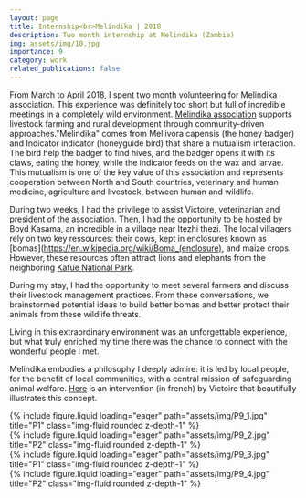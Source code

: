 ```yaml
---
layout: page
title: Internship<br>Melindika | 2018
description: Two month internship at Melindika (Zambia)
img: assets/img/10.jpg
importance: 9
category: work
related_publications: false
---
```


From March to April 2018, I spent two month volunteering for Melindika association. This experience was definitely too short but full of incredible meetings in a completely wild environment.
[Melindika association](https://www.melindika.org/) supports livestock farming and rural development through community-driven approaches."Melindika" comes from Mellivora capensis (the honey badger) and Indicator indicator (honeyguide bird) that share a mutualism interaction. The bird help the badger to find hives, and the badger opens it with its claws, eating the honey, while the indicator feeds on the wax and larvae. This mutualism is one of the key value of this association and represents cooperation between North and South countries, veterinary and human medicine, agriculture and livestock, between human and wildlife.

During two weeks, I had the privilege to assist Victoire, veterinarian and president of the association. Then, I had the opportunity to be hosted by Boyd Kasama, an incredible in a village near Itezhi thezi.
The local villagers rely on two key ressources: their cows, kept in enclosures known as [bomas](https://en.wikipedia.org/wiki/Boma_(enclosure), and maize crops. However, these resources often attract lions and elephants from the neighboring [Kafue National Park](https://en.wikipedia.org/wiki/Kafue_National_Park).

During my stay, I had the opportunity to meet several farmers and discuss their livestock management practices. From these conversations, we brainstormed potential ideas to build better bomas and better protect their animals from these wildlife threats.

Living in this extraordinary environment was an unforgettable experience, but what truly enriched my time there was the chance to connect with the wonderful people I met.

Melindika embodies a philosophy I deeply admire: it is led by local people, for the benefit of local communities, with a central mission of safeguarding animal welfare. [Here](https://www.youtube.com/watch?v=kn-x9EyI-Kw) is an intervention (in french) by Victoire that beautifully illustrates this concept. 

<div class="row">
    <div class="col-sm mt-3 mt-md-0">
        {% include figure.liquid loading="eager" path="assets/img/P9_1.jpg" title="P1" class="img-fluid rounded z-depth-1" %}
    </div>
    <div class="col-sm mt-3 mt-md-0">
        {% include figure.liquid loading="eager" path="assets/img/P9_2.jpg" title="P2" class="img-fluid rounded z-depth-1" %}
    </div>
</div>
<div class="row">
    <div class="col-sm mt-3 mt-md-0">
        {% include figure.liquid loading="eager" path="assets/img/P9_3.jpg" title="P1" class="img-fluid rounded z-depth-1" %}
    </div>
    <div class="col-sm mt-3 mt-md-0">
        {% include figure.liquid loading="eager" path="assets/img/P9_4.jpg" title="P2" class="img-fluid rounded z-depth-1" %}
    </div>

</div>

